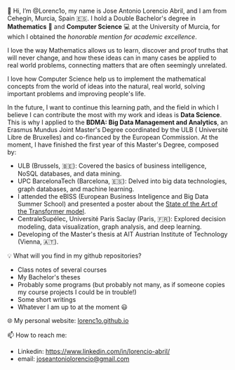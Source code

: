 👋 Hi, I’m @Lorenc1o, my name is Jose Antonio Lorencio Abril, and I am from Cehegín, Murcia, Spain 🇪🇸.
I hold a Double Bachelor's degree in **Mathematics** :1234: and **Computer Science** :computer: at the University of Murcia, for which I obtained the _honorable mention for academic excellence_.

I love the way Mathematics allows us to learn, discover and proof truths that will never change, and how these ideas can in many cases be applied to real world problems, connecting matters that are often seemingly unrelated.

I love how Computer Science help us to implement the mathematical concepts from the world of ideas into the natural, real world, solving important problems and improving people's life.

In the future, I want to continue this learning path, and the field in which I believe I can contribute the most with my work and ideas is **Data Science**. This is why I applied to the **BDMA: Big Data Management and Analytics**, an Erasmus Mundus Joint Master's Degree coordinated by the ULB (
Université Libre de Bruxelles) and co-financed by the European Commission. At the moment, I have finished the first year of this Master's Degree, composed by:

- ULB (Brussels, :belgium:): Covered the basics of business intelligence, NoSQL databases, and data mining. 
- UPC BarcelonaTech (Barcelona, :es:): Delved into big data technologies, graph databases, and machine learning.
- I attended the eBISS (European Business Inteligence and Big Data Summer School) and presented a poster about the [State of the Art of the Transformer model](https://github.com/Lorenc1o/transformer_models_SoE).
- CentraleSupélec, Université Paris Saclay (Paris, :fr:): Explored decision modeling, data visualization, graph analysis, and deep learning.
- Developing of the Master's thesis at AIT Austrian Institute of Technology (Vienna, 🇦🇹).

:bulb: What will you find in my github repositories?
- Class notes of several courses
- My Bachelor's theses
- Probably some programs (but probably not many, as if someone copies my course projects I could be in trouble!)
- Some short writings
- Whatever I am up to at the moment :smiley:

🌐 My personal website: [lorenc1o.github.io](https://lorenc1o.github.io/)

📫 How to reach me:
- Linkedin: https://www.linkedin.com/in/lorencio-abril/
- email: joseantoniolorencio@gmail.com
